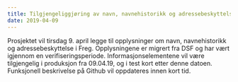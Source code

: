 ```yaml
---
title: Tilgjengeliggjøring av navn, navnehistorikk og adressebeskyttelse i Freg
date: 2019-04-09
---
```


Prosjektet vil tirsdag 9. april legge til opplysninger om navn, navnehistorikk og adressebeskyttelse i Freg. 
Opplysningene er migrert fra DSF og har vært igjennom en verifiseringsperiode. 
Informasjonselementene vil være tilgjengelig i produksjon fra 09.04.19, og i test kort etter denne datoen. 
Funksjonell beskrivelse på Github vil oppdateres innen kort tid.

